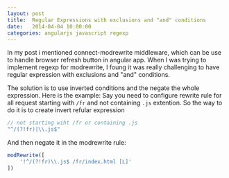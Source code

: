 ```yaml
---
layout: post
title:  Regular Expressions with exclusions and "and" conditions
date:   2014-04-04 10:00:00
categories: angularjs javascript regexp
---
```

In my post i mentioned connect-modrewrite middleware, 
which can be use to handle browser refresh button in angular app. When I was trying to implement regexp for modrewrite, 
I foung it was really challenging to have regular expression with exclusions and "and" conditions.

The solution is to use inverted conditions and the negate the whole expression.
Here is the example: Say you need to configure rewrite rule for all request starting with `/fr`
and not containing `.js` extention.
So the way to do it is to create invert refular expression

```js
// not starting wiht /fr or containing .js
"^/(?!fr)|\\.js$"
```

And then negate it in the modrewrite rule:

```js
modRewrite([
    '!^/(?!fr)\\.js$ /fr/index.html [L]'
])
```
